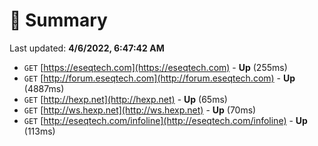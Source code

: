 # 📖 Summary
Last updated: **4/6/2022, 6:47:42 AM**

- `GET` [https://eseqtech.com](https://eseqtech.com) - **Up** (255ms)
- `GET` [http://forum.eseqtech.com](http://forum.eseqtech.com) - **Up** (4887ms)
- `GET` [http://hexp.net](http://hexp.net) - **Up** (65ms)
- `GET` [http://ws.hexp.net](http://ws.hexp.net) - **Up** (70ms)
- `GET` [http://eseqtech.com/infoline](http://eseqtech.com/infoline) - **Up** (113ms)
